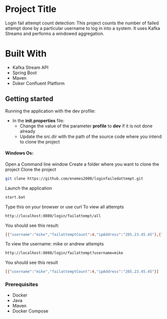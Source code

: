 # Project Title

Login fail attempt count detection: This project counts the number of failed attempt done by a particular username to log in into a system. It uses Kafka Streams and performs a windowed aggregation.

# Built With
* Kafka Stream API
* Spring Boot
* Maven
* Doker Confluent Platform 

## Getting started
Running the application with the dev profile:
  * In the **init.properties** file:
    * Change the value of the parameter **profile** to **dev** if it is not done already
    * Update the src.dir with the path of the source code where you intend to clone the project
  
#### Windows Os:
Open a Command line window
Create a folder where you want to clone the project
Clone the project 
```bash
git clone https://github.com/enemes2000/loginfailedattempt.git
```
Launch the application
```bash
start.bat
```
Type this on your browser or use curl
To view all attempts
```bash
http://localhost:8080/login/failattempt/all
```
You should see this result:
```bash
[{"username":"mike","failattemptCount":4,"ipAddress":"205.23.45.45"},{"username":"andrew","failattemptCount":5,"ipAddress":"190.23.45.45"}]
```

To view the username: mike or andrew attempts
```bash
http://localhost:8080/login/failattempt?username=mike
```
You should see this result
```bash
[{"username":"mike","failattemptCount":4,"ipAddress":"205.23.45.45"}]
```
### Prerequisites
* Docker
* Java
* Maven
* Docker Compose


